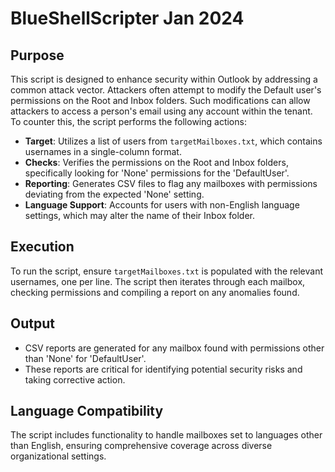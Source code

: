 # BlueShellScripter Jan 2024

## Purpose
This script is designed to enhance security within Outlook by addressing a common attack vector. Attackers often attempt to modify the Default user's permissions on the Root and Inbox folders. Such modifications can allow attackers to access a person's email using any account within the tenant. To counter this, the script performs the following actions:

- **Target**: Utilizes a list of users from `targetMailboxes.txt`, which contains usernames in a single-column format.
- **Checks**: Verifies the permissions on the Root and Inbox folders, specifically looking for 'None' permissions for the 'DefaultUser'.
- **Reporting**: Generates CSV files to flag any mailboxes with permissions deviating from the expected 'None' setting.
- **Language Support**: Accounts for users with non-English language settings, which may alter the name of their Inbox folder.

## Execution
To run the script, ensure `targetMailboxes.txt` is populated with the relevant usernames, one per line. The script then iterates through each mailbox, checking permissions and compiling a report on any anomalies found.

## Output
- CSV reports are generated for any mailbox found with permissions other than 'None' for 'DefaultUser'.
- These reports are critical for identifying potential security risks and taking corrective action.

## Language Compatibility
The script includes functionality to handle mailboxes set to languages other than English, ensuring comprehensive coverage across diverse organizational settings.
